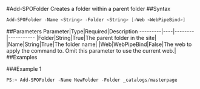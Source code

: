 #Add-SPOFolder
Creates a folder within a parent folder
##Syntax
```powershell
Add-SPOFolder -Name <String> -Folder <String> [-Web <WebPipeBind>]
```


##Parameters
Parameter|Type|Required|Description
---------|----|--------|-----------
|Folder|String|True|The parent folder in the site|
|Name|String|True|The folder name|
|Web|WebPipeBind|False|The web to apply the command to. Omit this parameter to use the current web.|
##Examples

###Example 1
```powershell
PS:> Add-SPOFolder -Name NewFolder -Folder _catalogs/masterpage
```

